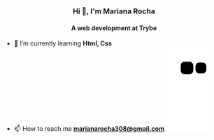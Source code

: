 <h3 align="center">Hi 👋, I'm Mariana Rocha</h3>
<h4 align="center">A web development at Trybe</h4>

- 🌱 I’m currently learning **Html, Css**
- 📫 How to reach me **marianarocha308@gmail.com**
 ![Snake animation](https://github.com/vixemari/vixemari/blob/output/github-contribution-grid-snake.svg)



